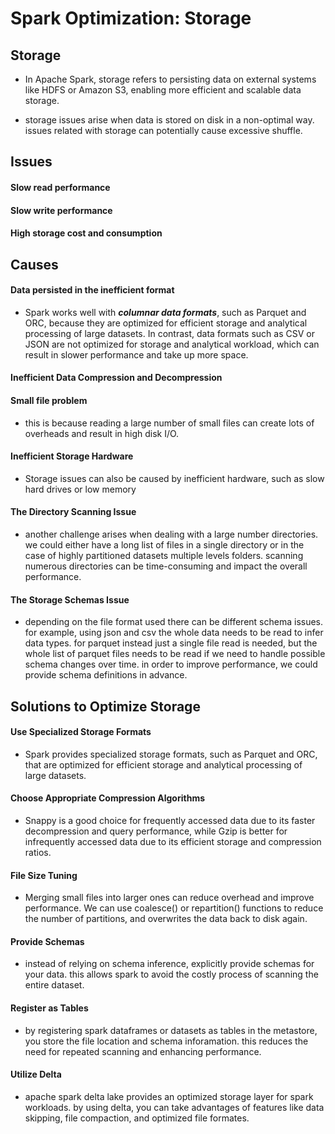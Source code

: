 # Spark Optimization: Storage

## Storage

- In Apache Spark, storage refers to persisting data on external systems like HDFS or Amazon S3, enabling more efficient and scalable data storage.

- storage issues arise when data is stored on disk in a non-optimal way. issues related with storage can potentially cause excessive shuffle.

## Issues

#### Slow read performance

#### Slow write performance

#### High storage cost and consumption


## Causes

#### Data persisted in the inefficient format

- Spark works well with **_columnar data formats_**, such as Parquet and ORC, because they are optimized for efficient storage and analytical processing of large datasets. In contrast, data formats such as CSV or JSON are not optimized for storage and analytical workload, which can result in slower performance and take up more space.

#### Inefficient Data Compression and Decompression

#### Small file problem

- this is because reading a large number of small files can create lots of overheads and result in high disk I/O.

#### Inefficient Storage Hardware

- Storage issues can also be caused by inefficient hardware, such as slow hard drives or low memory

#### The Directory Scanning Issue

- another challenge arises when dealing with a large number directories. we could either have a long list of files in a single directory or in the case of highly partitioned datasets multiple levels folders.
scanning numerous directories can be time-consuming and impact the overall performance.

#### The Storage Schemas Issue

- depending on the file format used there can be different schema issues. for example, using json and csv the whole data needs to be read to infer data types. for parquet instead just a single file read is needed, but the whole list of parquet files needs to be read if we need to handle possible schema changes over time. in order to improve performance, we could provide schema definitions in advance.

## Solutions to Optimize Storage

#### Use Specialized Storage Formats

- Spark provides specialized storage formats, such as Parquet and ORC, that are optimized for efficient storage and analytical processing of large datasets.

#### Choose Appropriate Compression Algorithms

- Snappy is a good choice for frequently accessed data due to its faster decompression and query performance, while Gzip is better for infrequently accessed data due to its efficient storage and compression ratios.

#### File Size Tuning

- Merging small files into larger ones can reduce overhead and improve performance. We can use coalesce() or repartition() functions to reduce the number of partitions, and overwrites the data back to disk again.

#### Provide Schemas

- instead of relying on schema inference, explicitly provide schemas for your data. this allows spark to avoid the costly process of scanning the entire dataset.

#### Register as Tables

- by registering spark dataframes or datasets as tables in the metastore, you store the file location and schema inforamation. this reduces the need for repeated scanning and enhancing performance.

#### Utilize Delta

- apache spark delta lake provides an optimized storage layer for spark workloads. by using delta, you can take advantages of features like data skipping, file compaction, and optimized file formates.